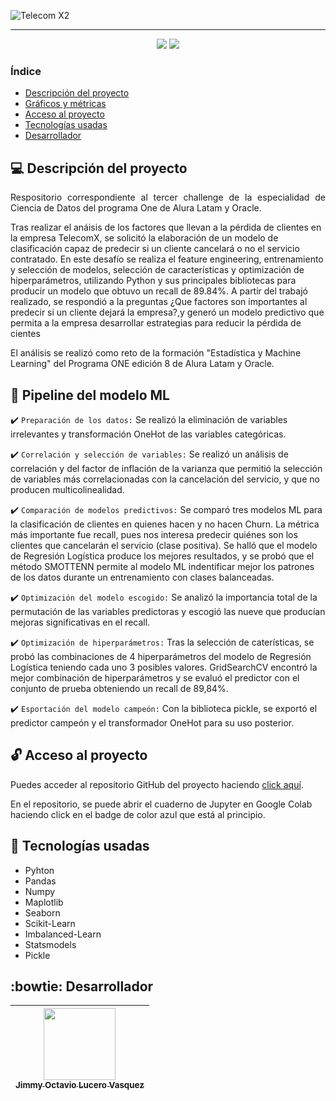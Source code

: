 ![Telecom X2](https://github.com/user-attachments/assets/f6f7bf69-69db-4251-8282-f7ec8998de79)
<hr>

<p align="center">
  <img src="https://img.shields.io/badge/Estado-Finalizado-blue">
  <img src="https://img.shields.io/badge/Licencia-MIT License-orange">
</p>

### Índice
- [Descripción del proyecto](#computer-descripción-del-proyecto)
- [Gráficos y métricas](#hammer-gráficos-y-métricas)
- [Acceso al proyecto](#unlock-acceso-al-proyecto)
- [Tecnologías usadas](#briefcase-tecnologías-usadas)
- [Desarrollador](#bowtie-desarrollador)

## :computer: Descripción del proyecto
<p align="justify">
Respositorio correspondiente al tercer challenge de la especialidad de Ciencia de Datos del programa One de Alura Latam y Oracle.
  
Tras realizar el anáisis de los factores que llevan a la pérdida de clientes en la empresa TelecomX, se solicitó la elaboración de un modelo de clasificación capaz de predecir si un cliente cancelará o no el servicio contratado. En este desafío se realiza el feature engineering, entrenamiento y selección de modelos, selección de características y optimización de hiperparámetros, utilizando Python y sus principales bibliotecas para producir un modelo que obtuvo un recall de 89.84%. A partir del trabajó realizado, se respondió a la preguntas ¿Que factores son importantes al predecir si un cliente dejará la empresa?,y generó un modelo predictivo que permita a la empresa desarrollar estrategias para reducir la pérdida de cientes

El análisis se realizó como reto de la formación "Estadística y Machine Learning" del Programa ONE edición 8 de Alura Latam y Oracle.
</p>

## :hammer: Pipeline del modelo ML
:heavy_check_mark: `Preparación de los datos:` Se realizó la eliminación de variables irrelevantes y transformación OneHot de las variables categóricas.

:heavy_check_mark: `Correlación y selección de variables:` Se realizó un análisis de correlación y del factor de inflación de la varianza que permitió la selección de variables más correlacionadas con la cancelación del servicio, y que no producen multicolinealidad.

:heavy_check_mark: `Comparación de modelos predictivos:` Se comparó tres modelos ML para la clasificación de clientes en quienes hacen y no hacen Churn. La métrica más importante fue recall, pues nos interesa predecir quiénes son los clientes que cancelarán el servicio (clase positiva). Se halló que el modelo de Regresión Logística produce los mejores resultados, y se probó que el método SMOTTENN permite al modelo ML indentificar mejor los patrones de los datos durante un entrenamiento con clases balanceadas. 

:heavy_check_mark: `Optimización del modelo escogido:` Se analizó la importancia total de la permutación de las variables predictoras y escogió las nueve que producían mejoras significativas en el recall.

:heavy_check_mark: `Optimización de hiperparámetros:` Tras la selección de caterísticas, se probó las combinaciones de 4 hiperparámetros del modelo de Regresión Logística teniendo cada uno 3 posibles valores. GridSearchCV encontró la mejor combinación de hiperparámetros y se evaluó el predictor con el conjunto de prueba obteniendo un recall de 89,84%.

:heavy_check_mark: `Esportación del modelo campeón:` Con la biblioteca pickle, se exportó el predictor campeón y el transformador OneHot para su uso posterior.

## :unlock: Acceso al proyecto
Puedes acceder al repositorio GitHub del proyecto haciendo [click aquí](https://github.com/JLuceroVasquez/challenge-telecom-x-latam-parte-2).

En el repositorio, se puede abrir el cuaderno de Jupyter en Google Colab haciendo click en el badge de color azul que está al principio.

## :briefcase: Tecnologías usadas
- Pyhton
- Pandas
- Numpy
- Maplotlib
- Seaborn
- Scikit-Learn
- Imbalanced-Learn
- Statsmodels
- Pickle

## :bowtie: Desarrollador
|[<img src="https://avatars.githubusercontent.com/u/176303607?v=4" width=115> <br> <sub>Jimmy Octavio Lucero Vasquez</sub>](https://github.com/JLuceroVasquez)|
|:---:|
